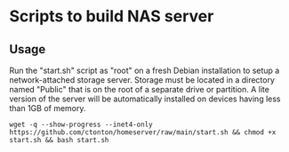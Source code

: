 # Scripts to build NAS server

## Usage

Run the "start.sh" script as "root" on a fresh Debian installation to setup a network-attached storage server. Storage must be located in a directory named "Public" that is on the root of a separate drive or partition. A lite version of the server will be automatically installed on devices having less than 1GB of memory.

```shell
wget -q --show-progress --inet4-only https://github.com/ctonton/homeserver/raw/main/start.sh && chmod +x start.sh && bash start.sh
```
